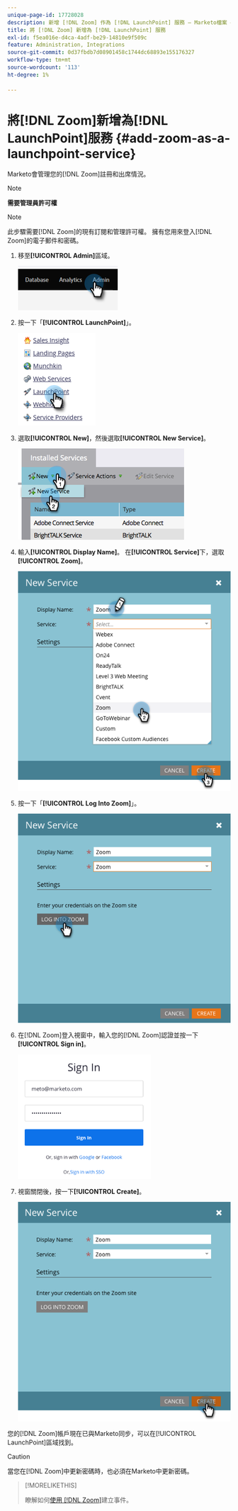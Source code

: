 ```yaml
---
unique-page-id: 17728028
description: 新增 [!DNL Zoom] 作為 [!DNL LaunchPoint] 服務 — Marketo檔案 — 產品檔案
title: 將 [!DNL Zoom] 新增為 [!DNL LaunchPoint] 服務
exl-id: f5ea016e-d4ca-4adf-be29-14810e9f509c
feature: Administration, Integrations
source-git-commit: 0d37fbdb7d08901458c1744dc68893e155176327
workflow-type: tm+mt
source-wordcount: '113'
ht-degree: 1%

---
```


# 將[!DNL Zoom]新增為[!DNL LaunchPoint]服務 {#add-zoom-as-a-launchpoint-service}

Marketo會管理您的[!DNL Zoom]註冊和出席情況。

>[!NOTE]
>
>**需要管理員許可權**

>[!NOTE]
>
>此步驟需要[!DNL Zoom]的現有訂閱和管理許可權。 擁有您用來登入[!DNL Zoom]的電子郵件和密碼。

1. 移至&#x200B;**[!UICONTROL Admin]**&#x200B;區域。

   ![](assets/add-zoom-as-a-launchpoint-service-1.png)

1. 按一下「**[!UICONTROL LaunchPoint]**」。

   ![](assets/add-zoom-as-a-launchpoint-service-2.png)

1. 選取&#x200B;**[!UICONTROL New]**，然後選取&#x200B;**[!UICONTROL New Service]**。

   ![](assets/add-zoom-as-a-launchpoint-service-3.png)

1. 輸入&#x200B;**[!UICONTROL Display Name]**。 在&#x200B;**[!UICONTROL Service]**&#x200B;下，選取&#x200B;**[!UICONTROL Zoom]**。

   ![](assets/add-zoom-as-a-launchpoint-service-4.png)

1. 按一下「**[!UICONTROL Log Into Zoom]**」。

   ![](assets/add-zoom-as-a-launchpoint-service-5.png)

1. 在[!DNL Zoom]登入視窗中，輸入您的[!DNL Zoom]認證並按一下&#x200B;**[!UICONTROL Sign in]**。

   ![](assets/add-zoom-as-a-launchpoint-service-6.png)

1. 視窗關閉後，按一下&#x200B;**[!UICONTROL Create]**。

   ![](assets/add-zoom-as-a-launchpoint-service-7.png)

您的[!DNL Zoom]帳戶現在已與Marketo同步，可以在[!UICONTROL LaunchPoint]區域找到。

>[!CAUTION]
>
>當您在[!DNL Zoom]中更新密碼時，也必須在Marketo中更新密碼。

>[!MORELIKETHIS]
>
>瞭解如何[使用 [!DNL Zoom]](/help/marketo/product-docs/demand-generation/events/create-an-event/create-an-event-with-zoom.md)建立事件。
